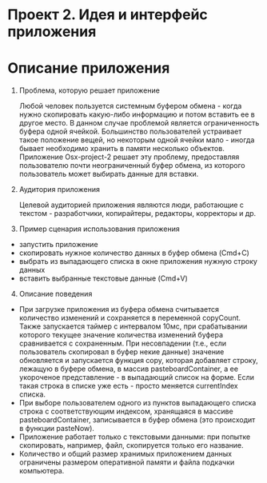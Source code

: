 Проект 2. Идея и интерфейс приложения
=====================================

Описание приложения
===================

1.  Проблема, которую решает приложение

    Любой человек пользуется системным буфером обмена - когда нужно скопировать
    какую-либо информацию и потом вставить ее в другое место. В данном случае
    проблемой является ограниченность буфера одной ячейкой. Большинство
    пользователей устраивает такое положение вещей, но некоторым одной ячейки
    мало - иногда бывает необходимо хранить в памяти несколько объектов.
    Приложение Osx-project-2 решает эту проблему, предоставляя пользователю
    почти неограниченный буфер обмена, из которого пользователь может выбирать
    данные для вставки.

2.  Аудитория приложения

    Целевой аудиторией приложения являются люди, работающие с текстом -
    разработчики, копирайтеры, редакторы, корректоры и др.
3.  Пример сценария использования приложения

  * запустить приложение	
  * скопировать нужное количество данных в буфер обмена (Cmd+C)
  * выбрать из выпадающего списка в окне приложения нужную строку данных
  * вставить выбранные текстовые данные (Cmd+V)
4. Описание поведения 

* При загрузке приложения из буфера обмена считывается количество изменений и сохраняется в переменной copyCount. Также запускается таймер с интервалом 10мс, при срабатывании которого текущее значение количества изменений буфера сравнивается с сохраненным. При несовпадении (т.е., если пользователь скопировал в буфер некие данные) значение обновляется и запускается функция copy, которая добавляет строку, лежащую в буфере обмена, в массив pasteboardContainer, а ее укороченое представление - в выпадающий список на форме. Если такая строка в списке уже есть - просто меняется currentIndex списка. 
* При выборе пользователем одного из пунктов выпадающего списка строка с соответствующим индексом, хранящаяся в массиве pasteboardContainer, записывается в буфер обмена (это происходит в функции pasteNow). 
* Приложение работает только с текстовыми данными: при попытке скопировать, например, файл, скопируется только его название. 
* Количество и общий размер хранимых приложением данных ограничены размером оперативной памяти и файла подкачки компьютера.
